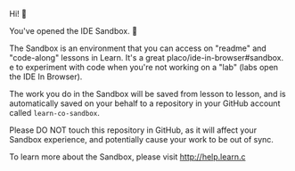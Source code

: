 Hi! 👋

You've opened the IDE Sandbox. 🎉

The Sandbox is an environment that you can access on "readme" and "code-along" lessons in Learn. It's a great placo/ide-in-browser#sandbox.
e to experiment with code when you're not working on a "lab" (labs open the IDE In Browser).

The work you do in the Sandbox will be saved from lesson to lesson, and is automatically saved on your behalf to a repository in your GitHub account called `learn-co-sandbox`.

Please DO NOT touch this repository in GitHub, as it will affect your Sandbox experience, and potentially cause your work to be out of sync.

To learn more about the Sandbox, please visit http://help.learn.c